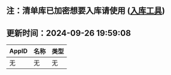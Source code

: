 ## 注：清单库已加密想要入库请使用 ([入库工具](https://github.com/BlankTMing/ManifestAutoUpdate/releases))

## 更新时间：2024-09-26 19:59:08
| AppID | 名称 | 类型  |
| :-------------------- | :----------------------------- | :----------- |
| 无 | 无 | 无 |
